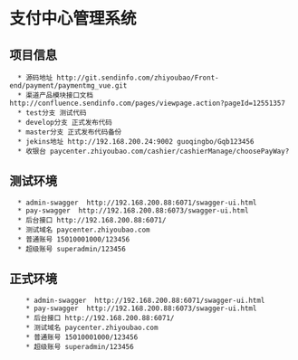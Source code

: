 # 支付中心管理系统

  ## 项目信息
  
      * 源码地址 http://git.sendinfo.com/zhiyoubao/Front-end/payment/paymentmg_vue.git
      * 渠道产品模块接口文档 http://confluence.sendinfo.com/pages/viewpage.action?pageId=12551357
      * test分支 测试代码
      * develop分支 正式发布代码
      * master分支 正式发布代码备份
      * jekins地址 http://192.168.200.24:9002 guoqingbo/Gqb123456
      * 收银台 paycenter.zhiyoubao.com/cashier/cashierManage/choosePayWay?
      
  ## 测试环境
      * admin-swagger  http://192.168.200.88:6071/swagger-ui.html
      * pay-swagger  http://192.168.200.88:6073/swagger-ui.html
      * 后台接口 http://192.168.200.88:6071/
      * 测试域名 paycenter.zhiyoubao.com
      * 普通账号 15010001000/123456
      * 超级账号 superadmin/123456
  ## 正式环境
        * admin-swagger  http://192.168.200.88:6071/swagger-ui.html
        * pay-swagger  http://192.168.200.88:6073/swagger-ui.html
        * 后台接口 http://192.168.200.88:6071/
        * 测试域名 paycenter.zhiyoubao.com
        * 普通账号 15010001000/123456
        * 超级账号 superadmin/123456
